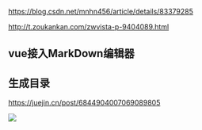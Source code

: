 https://blog.csdn.net/mnhn456/article/details/83379285



http://t.zoukankan.com/zwvista-p-9404089.html



## vue接入MarkDown编辑器





## 生成目录

https://juejin.cn/post/6844904007069089805

![](https://yitiaoit.oss-cn-beijing.aliyuncs.com/img/20230725153625.png)

